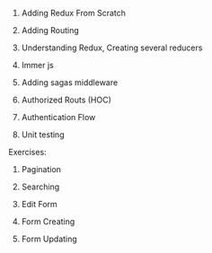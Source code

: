 1. Adding Redux From Scratch
2. Adding Routing
3. Understanding Redux, Creating several reducers
4. Immer js
5. Adding sagas middleware


1. Authorized Routs (HOC)
2. Authentication Flow

1. Unit testing


Exercises:
1. Pagination
2. Searching
3. Edit Form

1. Form Creating
2. Form Updating